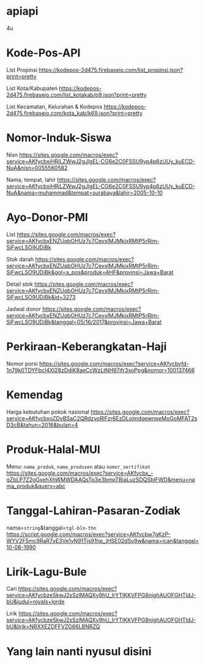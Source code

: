 # apiapi
4u

# Kode-Pos-API
List Propinsi
https://kodepos-2d475.firebaseio.com/list_propinsi.json?print=pretty

List Kota/Kabupaten
https://kodepos-2d475.firebaseio.com/list_kotakab/p9.json?print=pretty

List Kecamatan, Kelurahan & Kodepos
https://kodepos-2d475.firebaseio.com/kota_kab/k69.json?print=pretty

# Nomor-Induk-Siswa
Nisn
https://sites.google.com/macros/exec?service=AKfycbxjHRjLZWwJ2gJlgEL-CG6e2C0FSSU9yp4p6zUUy_kuECD-NuA&nisn=0055560582

Nama, tempat, lahir
https://sites.google.com/macros/exec?service=AKfycbxjHRjLZWwJ2gJlgEL-CG6e2C0FSSU9yp4p6zUUy_kuECD-NuA&nama=muhammad&tempat=surabaya&lahir=2005-10-10

# Ayo-Donor-PMI
List
https://sites.google.com/macros/exec?service=AKfycbxENZUqbOHUz7c7CevxlMJMkjxRMtP5rRim-SjFwcLSO9UDiBk

Stok darah
https://sites.google.com/macros/exec?service=AKfycbxENZUqbOHUz7c7CevxlMJMkjxRMtP5rRim-SjFwcLSO9UDiBk&gol=a_pos&produk=AHF&provinsi=Jawa+Barat

Detail stok
https://sites.google.com/macros/exec?service=AKfycbxENZUqbOHUz7c7CevxlMJMkjxRMtP5rRim-SjFwcLSO9UDiBk&id=3273

Jadwal donor
https://sites.google.com/macros/exec?service=AKfycbxENZUqbOHUz7c7CevxlMJMkjxRMtP5rRim-SjFwcLSO9UDiBk&tanggal=05/16/2017&provinsi=Jawa+Barat

# Perkiraan-Keberangkatan-Haji
Nomor porsi
https://sites.google.com/macros/exec?service=AKfycbyfd-1n79k0TDYFbcI4XI28zDdiK8aeCcWzLtNH97jfr3xoPpg&nomor=100137466

# Kemendag
Harga kebutuhan pokok nasional
https://sites.google.com/macros/exec?service=AKfycbxoZDvBSaC2QRdzvoRlFzr6EzDLoimdqewnpeMoGoMFAT2sD3cB&tahun=2016&bulan=4

# Produk-Halal-MUI
Menu: <code>nama_produk</code>, <code>nama_produsen</code> atau <code>nomor_sertifikat</code> <br>
https://sites.google.com/macros/exec?service=AKfycbx_-gZbLP7Z2gGxehXhWMWDAAQsTp3e3bmpTBiaLuzSDQSbIFWD&menu=nama_produk&query=abc

# Tanggal-Lahiran-Pasaran-Zodiak
nama=<code>string</code>&tanggal=<code>tgl-bln-thn</code><br>
https://script.google.com/macros/exec?service=AKfycbw7gKzP-WYV2F5mc9RaR7yE3Ve1yN91Tjs91hp_jHSE02dSv9w&nama=ican&tanggal=10-08-1990

# Lirik-Lagu-Bule
Cari
https://sites.google.com/macros/exec?service=AKfycbzeSkwJ2sSzlMAQXy9hU_IrYTIKKVFPG8nighAUOFGHTIdJ-bU&judul=royals+lorde

Lirik
https://sites.google.com/macros/exec?service=AKfycbzeSkwJ2sSzlMAQXy9hU_IrYTIKKVFPG8nighAUOFGHTIdJ-bU&lirik=NRXXEZDFFVZG66LBNRZQ

# Yang lain nanti nyusul disini
